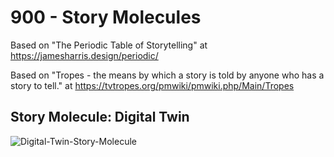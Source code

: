 # 900 - Story Molecules

Based on "The Periodic Table of Storytelling" at https://jamesharris.design/periodic/

Based on "Tropes - the means by which a story is told by anyone who has a story to tell." at https://tvtropes.org/pmwiki/pmwiki.php/Main/Tropes

## Story Molecule: Digital Twin

![Digital-Twin-Story-Molecule](https://github.com/vanHeemstraCreations/movie-digital-twin/assets/1499433/d782ba6e-9872-4635-a558-4cc12dac85c7)
